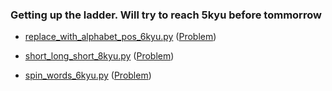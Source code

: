 ### Getting up the ladder. Will try to reach 5kyu before tommorrow

- [replace_with_alphabet_pos_6kyu.py](https://github.com/gauthamp10/100DaysOfCode/blob/master/005/replace_with_alphabet_pos_6kyu.py)  ([Problem](https://www.codewars.com/kata/546f922b54af40e1e90001da))
- [short_long_short_8kyu.py](https://github.com/gauthamp10/100DaysOfCode/blob/master/005/short_long_short_8kyu.py)  ([Problem](https://www.codewars.com/kata/50654ddff44f800200000007))

- [spin_words_6kyu.py](https://github.com/gauthamp10/100DaysOfCode/blob/master/005/spin_words_6kyu.py)  ([Problem](https://www.codewars.com/kata/5264d2b162488dc400000001))